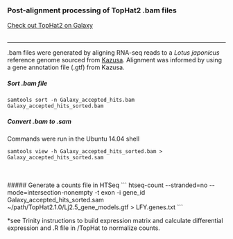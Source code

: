 ### Post-alignment processing of TopHat2 .bam files


[Check out TopHat2 on Galaxy](https://usegalaxy.org/)
<br />
<br />

---


.bam files were generated by aligning RNA-seq reads to a *Lotus japonicus* reference genome sourced from [Kazusa](http://www.kazusa.or.jp/lotus/). Alignment was informed by using a gene annotation file (.gtf) from Kazusa. 
<br />

##### Sort .bam file
```
samtools sort -n Galaxy_accepted_hits.bam Galaxy_accepted_hits_sorted.bam
```
##### Convert .bam to .sam 

Commands were run in the Ubuntu 14.04 shell
```
samtools view -h Galaxy_accepted_hits_sorted.bam > Galaxy_accepted_hits_sorted.sam
```
<br />
 

<br />
##### Generate a counts file in HTSeq 
```
htseq-count --stranded=no --mode=intersection-nonempty -t exon -i gene_id Galaxy_accepted_hits_sorted.sam ~/path/TopHat2.1.0/Lj2.5_gene_models.gtf > LFY.genes.txt
```
<br />

*see Trinity instructions to build expression matrix and calculate differential expression and .R file in /TopHat to normalize counts.
